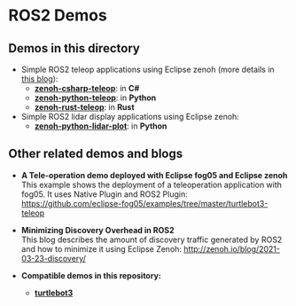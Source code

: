 # ROS2 Demos

## Demos in this directory

 * Simple ROS2 teleop applications using Eclipse zenoh (more details in [this blog](https://zenoh.io/blog/2021-04-28-ros2-integration/)):
   * **[zenoh-csharp-teleop](./zenoh-csharp-teleop)**: in **C#**
   * **[zenoh-python-teleop](./zenoh-python-teleop)**: in **Python**
   * **[zenoh-rust-teleop](./zenoh-rust-teleop)**: in **Rust**
 * Simple ROS2 lidar display applications using Eclipse zenoh:
   * **[zenoh-python-lidar-plot](./zenoh-python-lidar-plot)**: in **Python**


## Other related demos and blogs
 * **A Tele-operation demo deployed with Eclipse fog05 and Eclipse zenoh**  
   This example shows the deployment of a teleoperation application with fog05. It uses Native Plugin and ROS2 Plugin:  
   https://github.com/eclipse-fog05/examples/tree/master/turtlebot3-teleop

 * **Minimizing Discovery Overhead in ROS2**  
   This blog describes the amount of discovery traffic generated by ROS2 and how to minimize it using Eclipse Zenoh:
   http://zenoh.io/blog/2021-03-23-discovery/

 * **Compatible demos in this repository:**  
   * **[turtlebot3](../turtlebot3/)**



